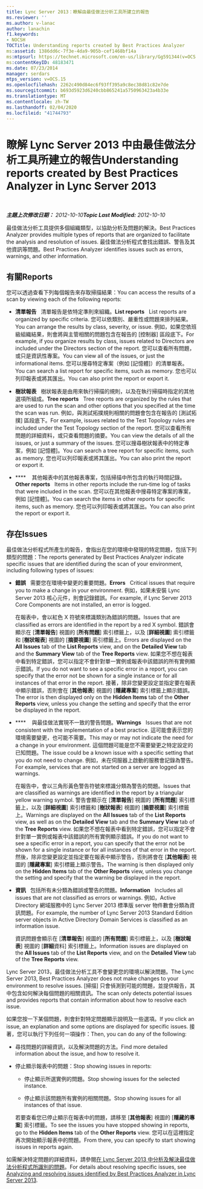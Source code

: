 ```yaml
---
title: Lync Server 2013：瞭解由最佳做法分析工具所建立的報告
ms.reviewer: ''
ms.author: v-lanac
author: lanachin
f1.keywords:
- NOCSH
TOCTitle: Understanding reports created by Best Practices Analyzer
ms:assetid: 1386dd6c-7f3e-4da9-905b-cef1468bf14a
ms:mtpsurl: https://technet.microsoft.com/en-us/library/Gg591344(v=OCS.15)
ms:contentKeyID: 48183471
ms.date: 07/23/2014
manager: serdars
mtps_version: v=OCS.15
ms.openlocfilehash: 2262c490d84ec6f93ff395a9c8ec38d81c82e7de
ms.sourcegitcommit: b693d5923d6240cbb865241a5750963423a4b33e
ms.translationtype: MT
ms.contentlocale: zh-TW
ms.lasthandoff: 02/04/2020
ms.locfileid: "41744793"
---
```

<div data-xmlns="http://www.w3.org/1999/xhtml">

<div class="topic" data-xmlns="http://www.w3.org/1999/xhtml" data-msxsl="urn:schemas-microsoft-com:xslt" data-cs="http://msdn.microsoft.com/en-us/">

<div data-asp="http://msdn2.microsoft.com/asp">

# <a name="understanding-reports-created-by-best-practices-analyzer-in-lync-server-2013"></a><span data-ttu-id="c4ee1-102">瞭解 Lync Server 2013 中由最佳做法分析工具所建立的報告</span><span class="sxs-lookup"><span data-stu-id="c4ee1-102">Understanding reports created by Best Practices Analyzer in Lync Server 2013</span></span>

</div>

<div id="mainSection">

<div id="mainBody">

<span> </span>

<span data-ttu-id="c4ee1-103">_**主題上次修改日期：** 2012-10-10_</span><span class="sxs-lookup"><span data-stu-id="c4ee1-103">_**Topic Last Modified:** 2012-10-10_</span></span>

<span data-ttu-id="c4ee1-104">最佳做法分析工具提供多個組織類型，以協助分析及問題的解決。</span><span class="sxs-lookup"><span data-stu-id="c4ee1-104">Best Practices Analyzer provides multiple types of reports that are organized to facilitate the analysis and resolution of issues.</span></span> <span data-ttu-id="c4ee1-105">最佳做法分析程式會找出錯誤、警告及其他資訊等問題。</span><span class="sxs-lookup"><span data-stu-id="c4ee1-105">Best Practices Analyzer identifies issues such as errors, warnings, and other information.</span></span>

<div>

## <a name="reports"></a><span data-ttu-id="c4ee1-106">有關</span><span class="sxs-lookup"><span data-stu-id="c4ee1-106">Reports</span></span>

<span data-ttu-id="c4ee1-107">您可以透過查看下列每個報告來存取掃描結果：</span><span class="sxs-lookup"><span data-stu-id="c4ee1-107">You can access the results of a scan by viewing each of the following reports:</span></span>

  - <span data-ttu-id="c4ee1-108">**清單報告**   清單報告是依特定準則來組織。</span><span class="sxs-lookup"><span data-stu-id="c4ee1-108">**List reports**   List reports are organized by specific criteria.</span></span> <span data-ttu-id="c4ee1-109">您可以依類別、嚴重性或問題來排列結果。</span><span class="sxs-lookup"><span data-stu-id="c4ee1-109">You can arrange the results by class, severity, or issue.</span></span> <span data-ttu-id="c4ee1-110">例如，如果您依班級組織結果，則會將與主管相關的問題包含在報告的 [控制器] 區段底下。</span><span class="sxs-lookup"><span data-stu-id="c4ee1-110">For example, if you organize results by class, issues related to Directors are included under the Directors section of the report.</span></span> <span data-ttu-id="c4ee1-111">您可以查看所有問題，或只是資訊性專案。</span><span class="sxs-lookup"><span data-stu-id="c4ee1-111">You can view all of the issues, or just the informational items.</span></span> <span data-ttu-id="c4ee1-112">您可以搜尋特定專案（例如 [記憶體]）的清單報表。</span><span class="sxs-lookup"><span data-stu-id="c4ee1-112">You can search a list report for specific items, such as memory.</span></span> <span data-ttu-id="c4ee1-113">您也可以列印報表或將其匯出。</span><span class="sxs-lookup"><span data-stu-id="c4ee1-113">You can also print the report or export it.</span></span>

  - <span data-ttu-id="c4ee1-114">**樹狀報表**   樹狀報表是由用來執行掃描的規則，以及在執行掃描時指定的其他選項所組成。</span><span class="sxs-lookup"><span data-stu-id="c4ee1-114">**Tree reports**   Tree reports are organized by the rules that are used to run the scan and other options that you specified at the time the scan was run.</span></span> <span data-ttu-id="c4ee1-115">例如，與測試拓撲規則相關的問題會包含在報告的 [測試拓撲] 區段底下。</span><span class="sxs-lookup"><span data-stu-id="c4ee1-115">For example, issues related to the Test Topology rules are included under the Test Topology section of the report.</span></span> <span data-ttu-id="c4ee1-116">您可以查看所有問題的詳細資料，或只查看問題的摘要。</span><span class="sxs-lookup"><span data-stu-id="c4ee1-116">You can view the details of all the issues, or just a summary of the issues.</span></span> <span data-ttu-id="c4ee1-117">您可以搜尋樹狀報表中的特定專案，例如 [記憶體]。</span><span class="sxs-lookup"><span data-stu-id="c4ee1-117">You can search a tree report for specific items, such as memory.</span></span> <span data-ttu-id="c4ee1-118">您也可以列印報表或將其匯出。</span><span class="sxs-lookup"><span data-stu-id="c4ee1-118">You can also print the report or export it.</span></span>

  - <span data-ttu-id="c4ee1-119">\*\*\*\*    其他報表中的其他報表專案，包括掃描中所包含的執行時間記錄。</span><span class="sxs-lookup"><span data-stu-id="c4ee1-119">**Other reports**   Items in other reports include the run-time log of tasks that were included in the scan.</span></span> <span data-ttu-id="c4ee1-120">您可以在其他報表中搜尋特定專案的專案，例如 [記憶體]。</span><span class="sxs-lookup"><span data-stu-id="c4ee1-120">You can search the items in other reports for specific items, such as memory.</span></span> <span data-ttu-id="c4ee1-121">您也可以列印報表或將其匯出。</span><span class="sxs-lookup"><span data-stu-id="c4ee1-121">You can also print the report or export it.</span></span>

</div>

<div>

## <a name="issues"></a><span data-ttu-id="c4ee1-122">存在</span><span class="sxs-lookup"><span data-stu-id="c4ee1-122">Issues</span></span>

<span data-ttu-id="c4ee1-123">最佳做法分析程式所產生的報告，會指出在您的環境中發現的特定問題，包括下列類型的問題：</span><span class="sxs-lookup"><span data-stu-id="c4ee1-123">The reports generated by Best Practices Analyzer indicate specific issues that are identified during the scan of your environment, including following types of issues:</span></span>

  - <span data-ttu-id="c4ee1-124">**錯誤**   需要您在環境中變更的重要問題。</span><span class="sxs-lookup"><span data-stu-id="c4ee1-124">**Errors**   Critical issues that require you to make a change in your environment.</span></span> <span data-ttu-id="c4ee1-125">例如，如果未安裝 Lync Server 2013 核心元件，則會記錄錯誤。</span><span class="sxs-lookup"><span data-stu-id="c4ee1-125">For example, if Lync Server 2013 Core Components are not installed, an error is logged.</span></span>
    
    <span data-ttu-id="c4ee1-126">在報表中，會以紅色 X 符號來標識類別為錯誤的問題。</span><span class="sxs-lookup"><span data-stu-id="c4ee1-126">Issues that are classified as errors are identified in the report by a red X symbol.</span></span> <span data-ttu-id="c4ee1-127">錯誤會顯示在 [**清單報告**] 視圖的 [**所有問題**] 索引標籤上，以及 [**詳細視圖**] 索引標籤和 [**樹狀報表**] 視圖的 [**摘要視圖**] 索引標籤上。</span><span class="sxs-lookup"><span data-stu-id="c4ee1-127">Errors are displayed on the **All Issues** tab of the **List Reports** view, and on the **Detailed View** tab and the **Summary View** tab of the **Tree Reports** view.</span></span> <span data-ttu-id="c4ee1-128">如果您不想在報表中看到特定錯誤，您可以指定不會針對單一實例或報表中該錯誤的所有實例顯示錯誤。</span><span class="sxs-lookup"><span data-stu-id="c4ee1-128">If you do not want to see a specific error in a report, you can specify that the error not be shown for a single instance or for all instances of that error in the report.</span></span> <span data-ttu-id="c4ee1-129">接著，除非您變更設定並指定要在報表中顯示錯誤，否則會在 [**其他報表**] 視圖的 [**隱藏專案**] 索引標籤上顯示錯誤。</span><span class="sxs-lookup"><span data-stu-id="c4ee1-129">The error is then displayed only on the **Hidden Items** tab of the **Other Reports** view, unless you change the setting and specify that the error be displayed in the report.</span></span>

  - <span data-ttu-id="c4ee1-130">\*\*\*\*    與最佳做法實現不一致的警告問題。</span><span class="sxs-lookup"><span data-stu-id="c4ee1-130">**Warnings**   Issues that are not consistent with the implementation of a best practice.</span></span> <span data-ttu-id="c4ee1-131">這可能會表示您的環境需要變更，也可能不需要。</span><span class="sxs-lookup"><span data-stu-id="c4ee1-131">This may or may not indicate the need for a change in your environment.</span></span> <span data-ttu-id="c4ee1-132">這個問題可能是您不需要變更之特定設定的已知問題。</span><span class="sxs-lookup"><span data-stu-id="c4ee1-132">The issue could be a known issue with a specific setting that you do not need to change.</span></span> <span data-ttu-id="c4ee1-133">例如，未在伺服器上啟動的服務會記錄為警告。</span><span class="sxs-lookup"><span data-stu-id="c4ee1-133">For example, services that are not started on a server are logged as warnings.</span></span>
    
    <span data-ttu-id="c4ee1-134">在報告中，會以三角形黃色警告符號來標識分類為警告的問題。</span><span class="sxs-lookup"><span data-stu-id="c4ee1-134">Issues that are classified as warnings are identified in the report by a triangular yellow warning symbol.</span></span> <span data-ttu-id="c4ee1-135">警告會顯示在 [**清單報告**] 視圖的 [**所有問題**] 索引標籤上，以及 [**詳細視圖**] 索引標籤和 [**樹狀報表**] 視圖的 [**摘要視圖**] 索引標籤上。</span><span class="sxs-lookup"><span data-stu-id="c4ee1-135">Warnings are displayed on the **All Issues** tab of the **List Reports** view, as well as on the **Detailed View** tab and the **Summary View** tab of the **Tree Reports** view.</span></span> <span data-ttu-id="c4ee1-136">如果您不想在報表中看到特定錯誤，您可以指定不會針對單一實例或報表中該錯誤的所有實例顯示錯誤。</span><span class="sxs-lookup"><span data-stu-id="c4ee1-136">If you do not want to see a specific error in a report, you can specify that the error not be shown for a single instance or for all instances of that error in the report.</span></span> <span data-ttu-id="c4ee1-137">然後，除非您變更設定並指定要在報表中顯示警告，否則將會在 [**其他報表**] 視圖的 [**隱藏專案**] 索引標籤上顯示警告。</span><span class="sxs-lookup"><span data-stu-id="c4ee1-137">The warning is then displayed only on the **Hidden Items** tab of the **Other Reports** view, unless you change the setting and specify that the warning be displayed in the report.</span></span>

  - <span data-ttu-id="c4ee1-138">**資訊**   包括所有未分類為錯誤或警告的問題。</span><span class="sxs-lookup"><span data-stu-id="c4ee1-138">**Information**   Includes all issues that are not classified as errors or warnings.</span></span> <span data-ttu-id="c4ee1-139">例如，Active Directory 網域服務中的 Lync Server 2013 標準版 server 物件數會分類為資訊問題。</span><span class="sxs-lookup"><span data-stu-id="c4ee1-139">For example, the number of Lync Server 2013 Standard Edition server objects in Active Directory Domain Services is classified as an information issue.</span></span>
    
    <span data-ttu-id="c4ee1-140">資訊問題會顯示在 [**清單報告**] 視圖的 [**所有問題**] 索引標籤上，以及 [**樹狀報表**] 視圖的 [**詳細**資料] 索引標籤上。</span><span class="sxs-lookup"><span data-stu-id="c4ee1-140">Information issues are displayed on the **All Issues** tab of the **List Reports** view, and on the **Detailed View** tab of the **Tree Reports** view.</span></span>

<span data-ttu-id="c4ee1-141">Lync Server 2013，最佳做法分析工具不會變更您的環境以解決問題。</span><span class="sxs-lookup"><span data-stu-id="c4ee1-141">The Lync Server 2013, Best Practices Analyzer does not make changes to your environment to resolve issues.</span></span> <span data-ttu-id="c4ee1-142">[掃描] 只會偵測到可能的問題，並提供報告，其中包含如何解決每個問題的相關資訊。</span><span class="sxs-lookup"><span data-stu-id="c4ee1-142">The scan only detects potential issues and provides reports that contain information about how to resolve each issue.</span></span>

<span data-ttu-id="c4ee1-143">如果您按一下某個問題，則會針對特定問題顯示說明及一些選項。</span><span class="sxs-lookup"><span data-stu-id="c4ee1-143">If you click an issue, an explanation and some options are displayed for specific issues.</span></span> <span data-ttu-id="c4ee1-144">接著，您可以執行下列任何一項操作：</span><span class="sxs-lookup"><span data-stu-id="c4ee1-144">Then, you can do any of the following:</span></span>

  - <span data-ttu-id="c4ee1-145">尋找問題的詳細資訊，以及解決問題的方法。</span><span class="sxs-lookup"><span data-stu-id="c4ee1-145">Find more detailed information about the issue, and how to resolve it.</span></span>

  - <span data-ttu-id="c4ee1-146">停止顯示報表中的問題：</span><span class="sxs-lookup"><span data-stu-id="c4ee1-146">Stop showing issues in reports:</span></span>
    
      - <span data-ttu-id="c4ee1-147">停止顯示所選實例的問題。</span><span class="sxs-lookup"><span data-stu-id="c4ee1-147">Stop showing issues for the selected instance.</span></span>
    
      - <span data-ttu-id="c4ee1-148">停止顯示該問題所有實例的相關問題。</span><span class="sxs-lookup"><span data-stu-id="c4ee1-148">Stop showing issues for all instances of that issue.</span></span>
    
    <span data-ttu-id="c4ee1-149">若要查看您已停止顯示在報表中的問題，請移至 [**其他報表**] 視圖的 [**隱藏的專案**] 索引標籤。</span><span class="sxs-lookup"><span data-stu-id="c4ee1-149">To see the issues you have stopped showing in reports, go to the **Hidden Items** tab of the **Other Reports** view.</span></span> <span data-ttu-id="c4ee1-150">您可以在這裡指定再次開始顯示報表中的問題。</span><span class="sxs-lookup"><span data-stu-id="c4ee1-150">From there, you can specify to start showing issues in reports again.</span></span>

<span data-ttu-id="c4ee1-151">如需解決特定問題的詳細資料，請參閱[在 Lync Server 2013 中分析及解決最佳做法分析程式所識別的問題](lync-server-2013-analyzing-and-resolving-issues-identified-by-best-practices-analyzer.md)。</span><span class="sxs-lookup"><span data-stu-id="c4ee1-151">For details about resolving specific issues, see [Analyzing and resolving issues identified by Best Practices Analyzer in Lync Server 2013](lync-server-2013-analyzing-and-resolving-issues-identified-by-best-practices-analyzer.md).</span></span>

</div>

</div>

<span> </span>

</div>

</div>

</div>


